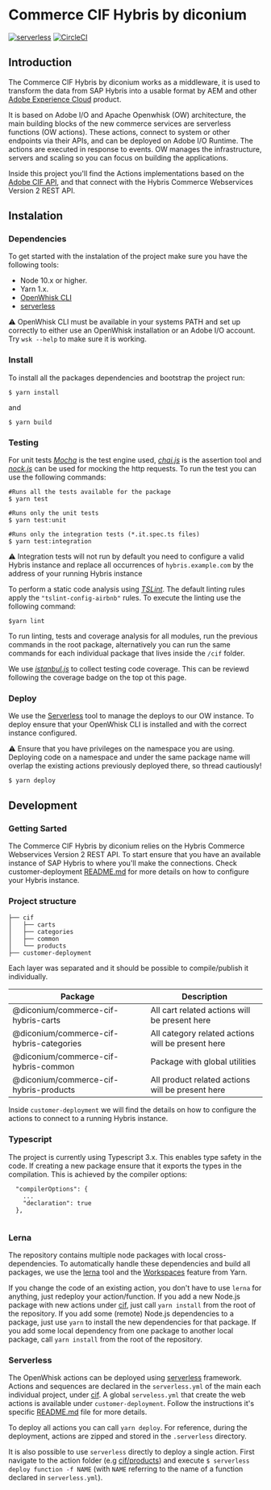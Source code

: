 # Commerce CIF Hybris by diconium

[![serverless](http://public.serverless.com/badges/v3.svg)](http://www.serverless.com)
[![CircleCI](https://circleci.com/gh/diconium/commerce-cif-hybris.svg?style=svg)](https://circleci.com/gh/diconium/commerce-cif-hybris)

## Introduction

The Commerce CIF Hybris by diconium works as a middleware, it is used to transform the data from SAP Hybris into a usable format by AEM and other [Adobe Experience Cloud](https://www.adobe.com/pt/experience-cloud.html) product. 

It is based on Adobe I/O and Apache Openwhisk (OW) architecture, the main building blocks of the new commerce services are serverless functions (OW actions). These actions, connect to system or other endpoints via their APIs, and can be deployed on Adobe I/O Runtime. The actions are executed in response to events. OW manages the infrastructure, servers and scaling so you can focus on building the applications.

Inside this project you'll find the Actions implementations based on the [Adobe CIF API](https://github.com/adobe/commerce-cif-api), and that connect with the Hybris Commerce Webservices Version 2 REST API.

## Instalation

### Dependencies

To get started with the instalation of the project make sure you have the following tools:

* Node 10.x or higher.
* Yarn 1.x.
* [OpenWhisk CLI](https://github.com/apache/incubator-openwhisk-cli)
* [serverless](https://serverless.com/)
  
:warning: OpenWhisk CLI must be available in your systems PATH and set up correctly to either use an OpenWhisk installation or an Adobe I/O account. Try `wsk --help` to make sure it is working.

### Install

To install all the packages dependencies and bootstrap the project run:
```
$ yarn install
```

and 

```
$ yarn build
```

### Testing

For unit tests *[Mocha](https://mochajs.org/)* is the test engine used, *[chai.js](http://chaijs.com/)* is the assertion tool and
*[nock.js](https://github.com/nock/nock)* can be used for mocking the http requests.
To run the test you can use the following commands:
```
#Runs all the tests available for the package
$ yarn test 

#Runs only the unit tests
$ yarn test:unit

#Runs only the integration tests (*.it.spec.ts files)
$ yarn test:integration

```

:warning: Integration tests will not run by default you need to configure a valid Hybris instance and replace all occurrences of
`hybris.example.com` by the address of your running Hybris instance 


To perform a static code analysis using *[TSLint](https://palantir.github.io/tslint/)*. The default linting rules apply the `"tslint-config-airbnb"` rules.
To execute the linting use the following command: 
```
$yarn lint
```

To run linting, tests and coverage analysis for all modules, run the previous commands in the root package,
alternatively you can run the same commands for each individual package that lives inside the `/cif` folder.


We use *[istanbul.js](https://github.com/istanbuljs/nyc)* to collect testing code coverage. This can be reviewd following the coverage badge on the top ot this page.

### Deploy

We use the [Serverless](https://serverless.com/) tool to manage the deploys to our OW instance.
To deploy ensure that your OpenWhisk CLI is installed and with the correct instance configured.

:warning: Ensure that you have privileges on the namespace you are using. 
Deploying code on a namespace and under the same package name will overlap the existing actions previously deployed there, so thread cautiously!

```
$ yarn deploy
```

## Development

### Getting Sarted

The Commerce CIF Hybris by diconium relies on the Hybris Commerce Webservices Version 2 REST API. To start ensure
that you have an available instance of SAP Hybris to where you'll make the connections. Check customer-deployment
[README.md](customer-deployment/README.md) for more details on how to configure your Hybris instance.

### Project structure

```
├── cif
│   ├── carts
│   ├── categories
│   ├── common
│   └── products
├── customer-deployment

```

Each layer was separated and it should be possible to compile/publish it individually.

|  Package | Description |
| ------------- | ------------- |
| @diconium/commerce-cif-hybris-carts | All cart related actions will be present here |
| @diconium/commerce-cif-hybris-categories | All category related actions will be present here |
| @diconium/commerce-cif-hybris-common | Package with global utilities  |
| @diconium/commerce-cif-hybris-products | All product related actions will be present here |

Inside `customer-deployment` we will find the details on how to configure the actions to connect to a running Hybris
instance.

### Typescript

The project is currently using Typescript 3.x. This enables type safety in the code.
If creating a new package ensure that it exports the types in the compilation.
This is achieved by the compiler options: 
```
  "compilerOptions": {
    ...
    "declaration": true
  },
  
```

### Lerna
The repository contains multiple node packages with local cross-dependencies.
To automatically handle these dependencies and build all packages, 
we use the [lerna](https://github.com/lerna/lerna) tool and the 
[Workspaces](https://yarnpkg.com/lang/en/docs/cli/workspace/) feature from Yarn.

If you change the code of an existing action, you don't have to use `lerna` for anything,
just redeploy your action/function. 
If you add a new Node.js package with new actions under [cif](cif), just call `yarn install` from the root of the repository.
If you add some (remote) Node.js dependencies to a package, just use `yarn` to install the new dependencies for that package.
If you add some local dependency from one package to another local package, call `yarn install` from the
root of the repository.

### Serverless
The OpenWhisk actions can be deployed using [serverless](https://serverless.com/framework/docs/providers/openwhisk/) framework.
Actions and sequences are declared in the `serverless.yml` of the main each individual project, under [cif](cif). 
A global `serveless.yml` that create the web actions is available under `customer-deployment`. 
Follow the instructions it's specific [README.md](customer-deployment/README.md) file for more details. 

To deploy all actions you can call `yarn deploy`.
For reference, during the deployment, actions are zipped and stored in the `.serverless` directory.

It is also possible to use `serverless` directly to deploy a single action. 
First navigate to the action folder (e.g [cif/products](cif/products)) 
and execute `$ serverless deploy function -f NAME` (with `NAME` referring to the name of a function declared in `serverless.yml`).